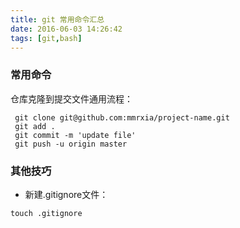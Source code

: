 ```yaml
---
title: git 常用命令汇总
date: 2016-06-03 14:26:42
tags: [git,bash]
---
```


### 常用命令
   
仓库克隆到提交文件通用流程：
    
```language-git
 git clone git@github.com:mmrxia/project-name.git
 git add .
 git commit -m 'update file'
 git push -u origin master
```


### 其他技巧

+ 新建.gitignore文件：
 
```language-git
touch .gitignore
```

